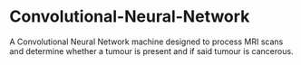# Convolutional-Neural-Network
A Convolutional Neural Network machine designed to process MRI scans and determine whether a tumour is present and if said tumour is cancerous.
